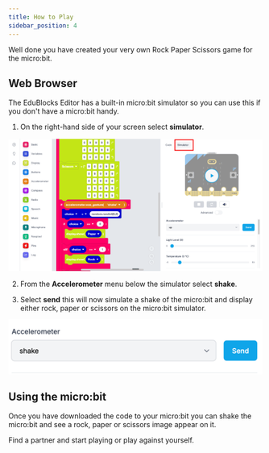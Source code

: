```yaml
---
title: How to Play
sidebar_position: 4
---
```


Well done you have created your very own Rock Paper Scissors game for the micro:bit.

## Web Browser

The EduBlocks Editor has a built-in micro:bit simulator so you can use this if you don't have a micro:bit handy.

1. On the right-hand side of your screen select **simulator**.

![Selecting the simulator](./img/SimulatorButton.png)

2. From the **Accelerometer** menu below the simulator select **shake**.

3. Select **send** this will now simulate a shake of the micro:bit and display either rock, paper or scissors on the micro:bit simulator.

![Accelerometer Settings](./img/AccelermoeterSettings.png)

## Using the micro:bit

Once you have downloaded the code to your micro:bit you can shake the micro:bit and see a rock, paper or scissors image appear on it.

Find a partner and start playing or play against yourself.